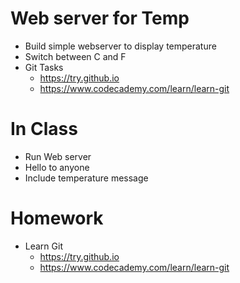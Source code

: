 # Web server for Temp

- Build simple webserver to display temperature
- Switch between C and F
- Git Tasks
  * https://try.github.io
  * https://www.codecademy.com/learn/learn-git

# In Class

- Run Web server
- Hello to anyone
- Include temperature message

# Homework

- Learn Git
  * https://try.github.io
  * https://www.codecademy.com/learn/learn-git
